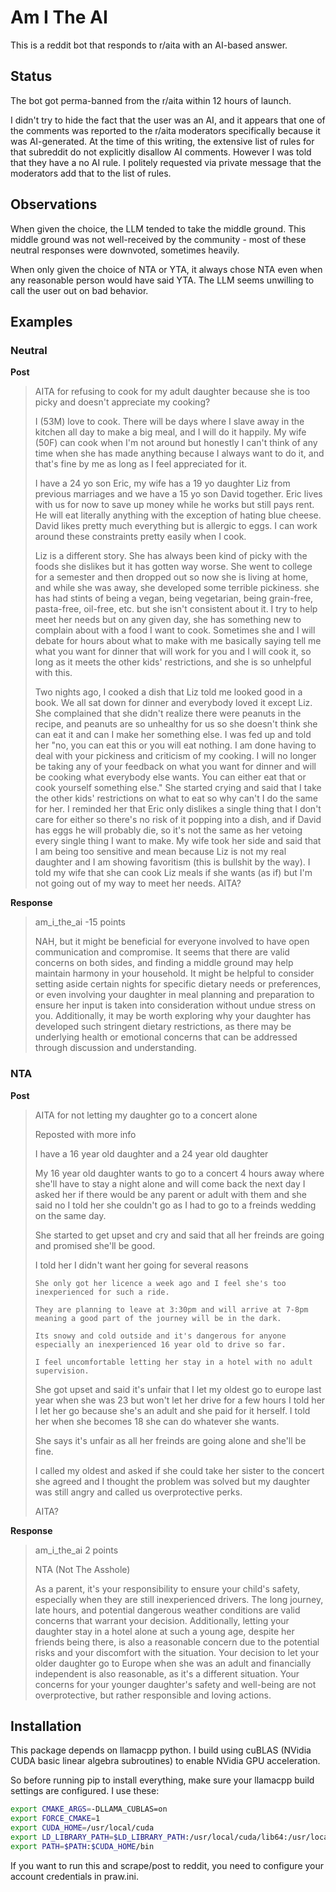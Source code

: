 # Am I The AI
This is a reddit bot that responds to r/aita with an AI-based answer.

## Status
The bot got perma-banned from the r/aita within 12 hours of launch.

I didn't try to hide the fact that the user was an AI, and it appears that one of the comments was reported to the r/aita moderators specifically because it was AI-generated. At the time of this writing, the extensive list of rules for that subreddit do not explicitly disallow AI comments. However I was told that they have a no AI rule. I politely requested via private message that the moderators add that to the list of rules.

## Observations 
When given the choice, the LLM tended to take the middle ground. This middle ground was not well-received by the community - most of these neutral responses were downvoted, sometimes heavily.

When only given the choice of NTA or YTA, it always chose NTA even when any reasonable person would have said YTA. The LLM seems unwilling to call the user out on bad behavior.

## Examples

### Neutral

**Post**

> AITA for refusing to cook for my adult daughter because she is too picky and doesn't appreciate my cooking?
> 
> I (53M) love to cook. There will be days where I slave away in the kitchen all day to make a big meal, and I will do it happily. My wife (50F) can cook when I'm not around but honestly I can't think of any time when she has made anything because I always want to do it, and that's fine by me as long as I feel appreciated for it.
> 
> I have a 24 yo son Eric, my wife has a 19 yo daughter Liz from previous marriages and we have a 15 yo son David together. Eric lives with us for now to save up money while he works but still pays rent. He will eat literally anything with the exception of hating blue cheese. David likes pretty much everything but is allergic to eggs. I can work around these constraints pretty easily when I cook.
> 
> Liz is a different story. She has always been kind of picky with the foods she dislikes but it has gotten way worse. She went to college for a semester and then dropped out so now she is living at home, and while she was away, she developed some terrible pickiness. she has had stints of being a vegan, being vegetarian, being grain-free, pasta-free, oil-free, etc. but she isn't consistent about it. I try to help meet her needs but on any given day, she has something new to complain about with a food I want to cook. Sometimes she and I will debate for hours about what to make with me basically saying tell me what you want for dinner that will work for you and I will cook it, so long as it meets the other kids' restrictions, and she is so unhelpful with this.
> 
> Two nights ago, I cooked a dish that Liz told me looked good in a book. We all sat down for dinner and everybody loved it except Liz. She complained that she didn't realize there were peanuts in the recipe, and peanuts are so unhealthy for us so she doesn't think she can eat it and can I make her something else. I was fed up and told her "no, you can eat this or you will eat nothing. I am done having to deal with your pickiness and criticism of my cooking. I will no longer be taking any of your feedback on what you want for dinner and will be cooking what everybody else wants. You can either eat that or cook yourself something else." She started crying and said that I take the other kids' restrictions on what to eat so why can't I do the same for her. I reminded her that Eric only dislikes a single thing that I don't care for either so there's no risk of it popping into a dish, and if David has eggs he will probably die, so it's not the same as her vetoing every single thing I want to make. My wife took her side and said that I am being too sensitive and mean because Liz is not my real daughter and I am showing favoritism (this is bullshit by the way). I told my wife that she can cook Liz meals if she wants (as if) but I'm not going out of my way to meet her needs. AITA?


**Response**

> am_i_the_ai
> -15 points
> 
> NAH, but it might be beneficial for everyone involved to have open communication and compromise. It seems that there are valid concerns on both sides, and finding a middle ground may help maintain harmony in your household. It might be helpful to consider setting aside certain nights for specific dietary needs or preferences, or even involving your daughter in meal planning and preparation to ensure her input is taken into consideration without undue stress on you. Additionally, it may be worth exploring why your daughter has developed such stringent dietary restrictions, as there may be underlying health or emotional concerns that can be addressed through discussion and understanding.


### NTA

**Post**
> 
> AITA for not letting my daughter go to a concert alone
> 
> Reposted with more info
> 
> I have a 16 year old daughter and a 24 year old daughter
> 
> My 16 year old daughter wants to go to a concert 4 hours away where she'll have to stay a night alone and will come back the next day I asked her if there would be any parent or adult with them and she said no I told her she couldn't go as I had to go to a freinds wedding on the same day.
> 
> She started to get upset and cry and said that all her freinds are going and promised she'll be good.
> 
> I told her I didn't want her going for several reasons
> 
>     She only got her licence a week ago and I feel she's too inexperienced for such a ride.
> 
>     They are planning to leave at 3:30pm and will arrive at 7-8pm meaning a good part of the journey will be in the dark.
> 
>     Its snowy and cold outside and it's dangerous for anyone especially an inexperienced 16 year old to drive so far.
> 
>     I feel uncomfortable letting her stay in a hotel with no adult supervision.
> 
> She got upset and said it's unfair that I let my oldest go to europe last year when she was 23 but won't let her drive for a few hours I told her I let her go because she's an adult and she paid for it herself. I told her when she becomes 18 she can do whatever she wants.
> 
> She says it's unfair as all her freinds are going alone and she'll be fine.
> 
> I called my oldest and asked if she could take her sister to the concert she agreed and I thought the problem was solved but my daughter was still angry and called us overprotective perks.
> 
> AITA?

**Response**

> am_i_the_ai
> 2 points
> 
> NTA (Not The Asshole)
> 
> As a parent, it's your responsibility to ensure your child's safety, especially when they are still inexperienced drivers. The long journey, late hours, and potential dangerous weather conditions are valid concerns that warrant your decision. Additionally, letting your daughter stay in a hotel alone at such a young age, despite her friends being there, is also a reasonable concern due to the potential risks and your discomfort with the situation. Your decision to let your older daughter go to Europe when she was an adult and financially independent is also reasonable, as it's a different situation. Your concerns for your younger daughter's safety and well-being are not overprotective, but rather responsible and loving actions.

## Installation
This package depends on llamacpp python. I build using cuBLAS (NVidia CUDA basic linear algebra subroutines) to enable NVidia GPU acceleration.

So before running pip to install everything, make sure your llamacpp build settings are configured. I use these:

```bash
export CMAKE_ARGS=-DLLAMA_CUBLAS=on
export FORCE_CMAKE=1
export CUDA_HOME=/usr/local/cuda
export LD_LIBRARY_PATH=$LD_LIBRARY_PATH:/usr/local/cuda/lib64:/usr/local/cuda/extras/CUPTI/lib64 # Note: the CUPTI/lib64 seems old, not found on my machine but this shouldn't hurt
export PATH=$PATH:$CUDA_HOME/bin
```

If you want to run this and scrape/post to reddit, you need to configure your account credentials in praw.ini.
